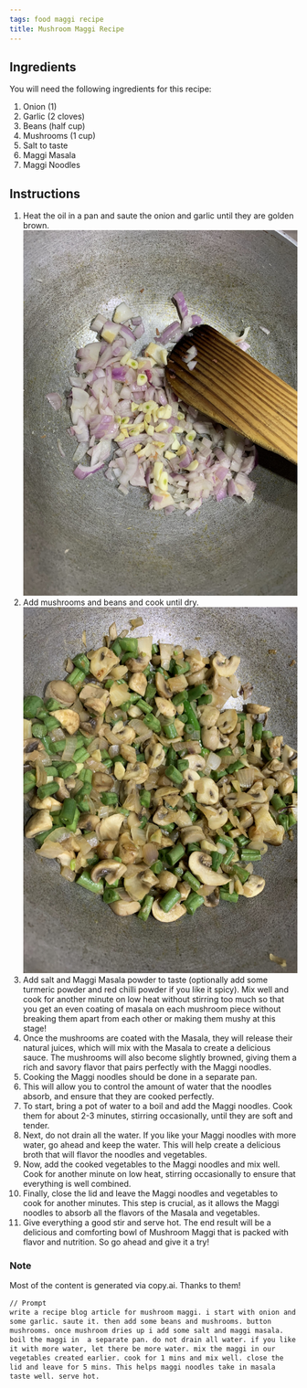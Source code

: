 ```yaml
---
tags: food maggi recipe
title: Mushroom Maggi Recipe
---
```


## Ingredients

You will need the following ingredients for this recipe:

1. Onion (1)
1. Garlic (2 cloves)
1. Beans (half cup)
1. Mushrooms (1 cup)
1. Salt to taste
1. Maggi Masala
1. Maggi Noodles

## Instructions

1. Heat the oil in a pan and saute the onion and garlic until they are golden brown.
![Maggi Onion Garlic](/assets/maggi-onion-garlic.HEIC)
1. Add mushrooms and beans and cook until dry.
![Maggi All Veggies](/assets/maggi-all-vegetables.HEIC)
1. Add salt and Maggi Masala powder to taste (optionally add some turmeric powder and red chilli powder if you like it spicy). Mix well and cook for another minute on low heat without stirring too much so that you get an even coating of masala on each mushroom piece without breaking them apart from each other or making them mushy at this stage!
1. Once the mushrooms are coated with the Masala, they will release their natural juices, which will mix with the Masala to create a delicious sauce. The mushrooms will also become slightly browned, giving them a rich and savory flavor that pairs perfectly with the Maggi noodles.
1. Cooking the Maggi noodles should be done in a separate pan.
1. This will allow you to control the amount of water that the noodles absorb, and ensure that they are cooked perfectly.
1. To start, bring a pot of water to a boil and add the Maggi noodles.  Cook them for about 2-3 minutes, stirring occasionally, until they are soft and tender.
1. Next, do not drain all the water. If you like your Maggi noodles with more water, go ahead and keep the water. This will help create a delicious broth that will flavor the noodles and vegetables.
1. Now, add the cooked vegetables to the Maggi noodles and mix well. Cook for another minute on low heat, stirring occasionally to ensure that everything is well combined.
1. Finally, close the lid and leave the Maggi noodles and vegetables to cook for another minutes. This step is crucial, as it allows the Maggi noodles to absorb all the flavors of the Masala and vegetables.
1. Give everything a good stir and serve hot. The end result will be a delicious and comforting bowl of Mushroom Maggi that is packed with flavor and nutrition. So go ahead and give it a try!

### Note
Most of the content is generated via copy.ai. Thanks to them!

```
// Prompt 
write a recipe blog article for mushroom maggi. i start with onion and some garlic. saute it. then add some beans and mushrooms. button mushrooms. once mushroom dries up i add some salt and maggi masala. boil the maggi in  a separate pan. do not drain all water. if you like it with more water, let there be more water. mix the maggi in our vegetables created earlier. cook for 1 mins and mix well. close the lid and leave for 5 mins. This helps maggi noodles take in masala taste well. serve hot.
```

